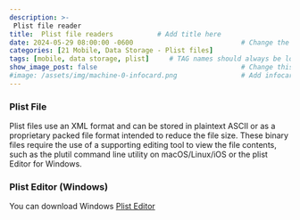 ```yaml
---
description: >-
 Plist file reader
title:  Plist file readers           # Add title here
date: 2024-05-29 08:00:00 -0600                           # Change the date to match completion date
categories: [21 Mobile, Data Storage - Plist files]                     # Change Templates to Writeup
tags: [mobile, data storage, plist]     # TAG names should always be lowercase; replace template with writeup, and add relevant tags
show_image_post: false                                    # Change this to true
#image: /assets/img/machine-0-infocard.png                # Add infocard image here for post preview image
---
```


### Plist File

Plist files use an XML format and can be stored in plaintext ASCII or as a proprietary packed file format intended to reduce the file size. These binary files require the use of a supporting editing tool to view the file contents, such as the plutil command line utility on macOS/Linux/iOS or the plist Editor for Windows.

### Plist Editor (Windows)

You can download Windows [Plist Editor](http://www.icopybot.com/plist-editor.htm)

### 

